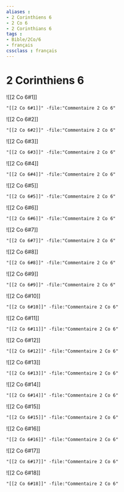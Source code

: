 ```yaml
---
aliases : 
- 2 Corinthiens 6
- 2 Co 6
- 2 Corinthians 6
tags : 
- Bible/2Co/6
- français
cssclass : français
---
```


# 2 Corinthiens 6

![[2 Co 6#1]]

```query
"[[2 Co 6#1]]" -file:"Commentaire 2 Co 6"
```

![[2 Co 6#2]]

```query
"[[2 Co 6#2]]" -file:"Commentaire 2 Co 6"
```

![[2 Co 6#3]]

```query
"[[2 Co 6#3]]" -file:"Commentaire 2 Co 6"
```

![[2 Co 6#4]]

```query
"[[2 Co 6#4]]" -file:"Commentaire 2 Co 6"
```

![[2 Co 6#5]]

```query
"[[2 Co 6#5]]" -file:"Commentaire 2 Co 6"
```

![[2 Co 6#6]]

```query
"[[2 Co 6#6]]" -file:"Commentaire 2 Co 6"
```

![[2 Co 6#7]]

```query
"[[2 Co 6#7]]" -file:"Commentaire 2 Co 6"
```

![[2 Co 6#8]]

```query
"[[2 Co 6#8]]" -file:"Commentaire 2 Co 6"
```

![[2 Co 6#9]]

```query
"[[2 Co 6#9]]" -file:"Commentaire 2 Co 6"
```

![[2 Co 6#10]]

```query
"[[2 Co 6#10]]" -file:"Commentaire 2 Co 6"
```

![[2 Co 6#11]]

```query
"[[2 Co 6#11]]" -file:"Commentaire 2 Co 6"
```

![[2 Co 6#12]]

```query
"[[2 Co 6#12]]" -file:"Commentaire 2 Co 6"
```

![[2 Co 6#13]]

```query
"[[2 Co 6#13]]" -file:"Commentaire 2 Co 6"
```

![[2 Co 6#14]]

```query
"[[2 Co 6#14]]" -file:"Commentaire 2 Co 6"
```

![[2 Co 6#15]]

```query
"[[2 Co 6#15]]" -file:"Commentaire 2 Co 6"
```

![[2 Co 6#16]]

```query
"[[2 Co 6#16]]" -file:"Commentaire 2 Co 6"
```

![[2 Co 6#17]]

```query
"[[2 Co 6#17]]" -file:"Commentaire 2 Co 6"
```

![[2 Co 6#18]]

```query
"[[2 Co 6#18]]" -file:"Commentaire 2 Co 6"
```

